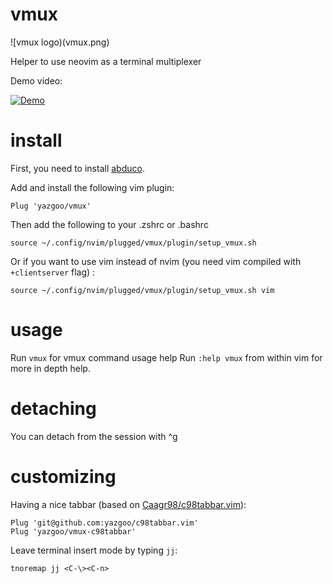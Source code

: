 # vmux

![vmux logo)(vmux.png)

Helper to use neovim as a terminal multiplexer

Demo video:

[![Demo](https://img.youtube.com/vi/CnLlT0Wd_wY/0.jpg)](https://www.youtube.com/watch?v=CnLlT0Wd_wY)

# install

First, you need to install [abduco](https://github.com/martanne/abduco).

Add and install the following vim plugin: 

```
Plug 'yazgoo/vmux'
```

Then add the following to your .zshrc or .bashrc

```
source ~/.config/nvim/plugged/vmux/plugin/setup_vmux.sh
```

Or if you want to use vim instead of nvim (you need vim compiled with `+clientserver` flag) :

```
source ~/.config/nvim/plugged/vmux/plugin/setup_vmux.sh vim
```

# usage

Run `vmux` for vmux command usage help
Run `:help vmux` from within vim for more in depth help.

# detaching

You can detach from the session with ^g

# customizing

Having a nice tabbar (based on [Caagr98/c98tabbar.vim](https://github.com/Caagr98/c98tabbar.vim)):

```
Plug 'git@github.com:yazgoo/c98tabbar.vim'
Plug 'yazgoo/vmux-c98tabbar'
```

Leave terminal insert mode by typing `jj`: 
```
tnoremap jj <C-\><C-n>
```
